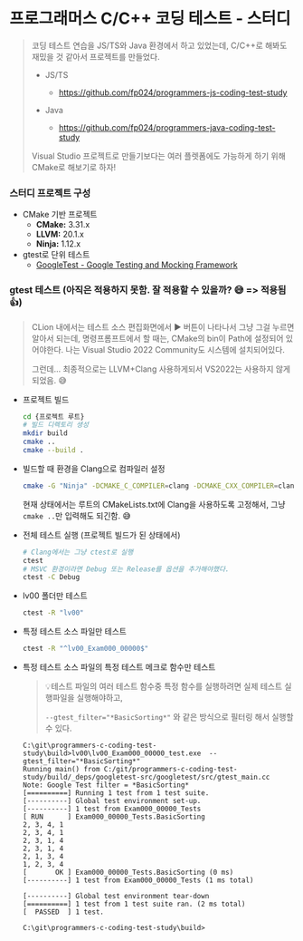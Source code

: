 # 프로그래머스 C/C++ 코딩 테스트 - 스터디

> 코딩 테스트 연습을 JS/TS와 Java 환경에서 하고 있었는데, C/C++로 해봐도 재밌을 것 같아서 프로젝트를 만들었다.
>
> * JS/TS
>   * https://github.com/fp024/programmers-js-coding-test-study
>
> * Java
>   * https://github.com/fp024/programmers-java-coding-test-study
>
>
> Visual Studio 프로젝트로 만들기보다는 여러 플렛폼에도 가능하게 하기 위해 CMake로 해보기로 하자!
>



### 스터디 프로젝트  구성

* CMake 기반 프로젝트
  * **CMake:** 3.31.x
  * **LLVM:** 20.1.x
  * **Ninja:** 1.12.x
* gtest로 단위 테스트
  * [GoogleTest - Google Testing and Mocking Framework](https://github.com/google/googletest)



### gtest 테스트 (아직은 적용하지 못함. 잘 적용할 수 있을까? 😅 => 적용됨 👍)

> CLion 내에서는 테스트 소스 편집화면에서  ▶️ 버튼이 나타나서 그냥 그걸 누르면 알아서 되는데,
> 명령프롬프트에서 할 때는, CMake의 bin이 Path에 설정되어 있어야한다.
> 나는 Visual Studio 2022 Community도 시스템에 설치되어있다.
>
> 그런데... 최종적으로는 LLVM+Clang 사용하게되서 VS2022는 사용하지 않게되었음. 😅

* 프로젝트 빌드

  ```sh
  cd {프로젝트 루트}
  # 빌드 디렉토리 생성
  mkdir build
  cmake ..
  cmake --build .
  ```
* 빌드할 때 환경을 Clang으로 컴파일러 설정
  ```sh
  cmake -G "Ninja" -DCMAKE_C_COMPILER=clang -DCMAKE_CXX_COMPILER=clang++ ..
  ```
  현재 상태에서는 루트의 CMakeLists.txt에 Clang을 사용하도록 고정해서, 
  그냥 `cmake ..`만 입력해도 되긴함. 😅

* 전체 테스트 실행 (프로젝트 빌드가 된 상태에서)

  ```sh
  # Clang에서는 그냥 ctest로 실행
  ctest
  # MSVC 환경이라면 Debug 또는 Release를 옵션을 추가해야했다.
  ctest -C Debug
  ```

* lv00 폴더만 테스트

  ```sh
  ctest -R "lv00"
  ```

* 특정 테스트 소스 파일만 테스트

  ```sh
  ctest -R "^lv00_Exam000_00000$"
  ```


* 특정 테스트 소스 파일의 특정 테스트 메크로 함수만 테스트
  > 💡테스트 파일의 여러 테스트 함수중 특정 함수를 실행하려면 실제 테스트 실행파일을 실행해야하고,
  >
  > `--gtest_filter="*BasicSorting*"` 와 같은 방식으로 필터링 해서 실행할 수 있다.
  
  ```
  C:\git\programmers-c-coding-test-study\build>lv00\lv00_Exam000_00000_test.exe  --gtest_filter="*BasicSorting*"
  Running main() from C:/git/programmers-c-coding-test-study/build/_deps/googletest-src/googletest/src/gtest_main.cc
  Note: Google Test filter = *BasicSorting*
  [==========] Running 1 test from 1 test suite.
  [----------] Global test environment set-up.
  [----------] 1 test from Exam000_00000_Tests
  [ RUN      ] Exam000_00000_Tests.BasicSorting
  2, 3, 4, 1
  2, 3, 4, 1
  2, 3, 1, 4
  2, 3, 1, 4
  2, 1, 3, 4
  1, 2, 3, 4
  [       OK ] Exam000_00000_Tests.BasicSorting (0 ms)
  [----------] 1 test from Exam000_00000_Tests (1 ms total)
  
  [----------] Global test environment tear-down
  [==========] 1 test from 1 test suite ran. (2 ms total)
  [  PASSED  ] 1 test.
  
  C:\git\programmers-c-coding-test-study\build>
  ```

